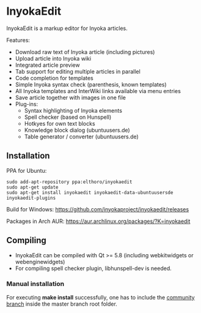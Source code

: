 # InyokaEdit
InyokaEdit is a markup editor for Inyoka articles.

Features:
* Download raw text of Inyoka article (including pictures)
* Upload article into Inyoka wiki
* Integrated article preview
* Tab support for editing multiple articles in parallel
* Code completion for templates
* Simple Inyoka syntax check (parenthesis, known templates)
* All Inyoka templates and InterWiki links available via menu entries
* Save article together with images in one file
* Plug-ins:
  * Syntax highlighting of Inyoka elements
  * Spell checker (based on Hunspell)
  * Hotkyes for own text blocks
  * Knowledge block dialog (ubuntuusers.de)
  * Table generator / converter (ubuntuusers.de)

## Installation
PPA for Ubuntu:
```
sudo add-apt-repository ppa:elthoro/inyokaedit
sudo apt-get update
sudo apt-get install inyokaedit inyokaedit-data-ubuntuusersde inyokaedit-plugins
```

Build for Windows: https://github.com/inyokaproject/inyokaedit/releases

Packages in Arch AUR: https://aur.archlinux.org/packages/?K=inyokaedit

## Compiling
* InyokaEdit can be compiled with Qt >= 5.8 (including webkitwidgets or webenginewidgets)
* For compiling spell checker plugin, libhunspell-dev is needed.

### Manual installation
For executing **make install** successfully, one has to include the [community branch](https://github.com/inyokaproject/inyokaedit/tree/community) inside the master branch root folder.
